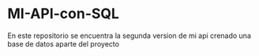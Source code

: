 # MI-API-con-SQL
En este repositorio se encuentra la segunda version de mi api crenado una base de datos aparte del proyecto
